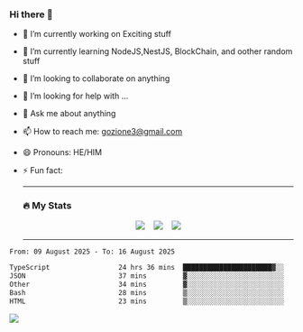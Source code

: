 ### Hi there 👋

<!--
**charlieScript/charlieScript** is a ✨ _special_ ✨ repository because its `README.md` (this file) appears on your GitHub profile.

Here are some ideas to get you started: -->

- 🔭 I’m currently working on Exciting stuff
- 🌱 I’m currently learning NodeJS,NestJS, BlockChain, and oother random stuff
- 👯 I’m looking to collaborate on anything
- 🤔 I’m looking for help with ...
- 💬 Ask me about anything
- 📫 How to reach me: gozione3@gmail.com
- 😄 Pronouns: HE/HIM
- ⚡ Fun fact:


  ---

  ### :fire: My Stats

  <div id="stats" align="center">
  <img src="http://github-readme-streak-stats.herokuapp.com?user=charlieScript&theme=dark&date_format=M%20j%5B%2C%20Y%5D" />&nbsp;&nbsp;&nbsp;
  <img src="https://github-readme-stats.vercel.app/api/top-langs/?username=charlieScript&layout=compact&theme=vision-friendly-dark"/>&nbsp;&nbsp;&nbsp;
  <img src="https://github-readme-stats.vercel.app/api?username=charlieScript&show_icons=true&theme=radical"/>
  </div>

  ---



<!--START_SECTION:waka-->

```txt
From: 09 August 2025 - To: 16 August 2025

TypeScript                 24 hrs 36 mins  ██████████████████████▓░░   90.40 %
JSON                       37 mins         ▓░░░░░░░░░░░░░░░░░░░░░░░░   02.27 %
Other                      34 mins         ▓░░░░░░░░░░░░░░░░░░░░░░░░   02.11 %
Bash                       28 mins         ▒░░░░░░░░░░░░░░░░░░░░░░░░   01.76 %
HTML                       23 mins         ▒░░░░░░░░░░░░░░░░░░░░░░░░   01.41 %
```

<!--END_SECTION:waka-->
![](https://komarev.com/ghpvc/?username=charlieScript)
